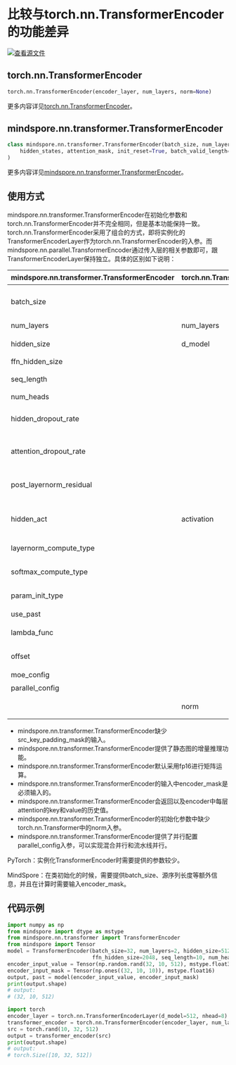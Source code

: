 # 比较与torch.nn.TransformerEncoder的功能差异

[![查看源文件](https://mindspore-website.obs.cn-north-4.myhuaweicloud.com/website-images/r1.7/resource/_static/logo_source.png)](https://gitee.com/mindspore/docs/blob/r1.7/docs/mindspore/source_zh_cn/note/api_mapping/pytorch_diff/TransformerEncoder.md)

## torch.nn.TransformerEncoder

```python
torch.nn.TransformerEncoder(encoder_layer, num_layers, norm=None)
```

更多内容详见[torch.nn.TransformerEncoder](https://pytorch.org/docs/1.5.0/nn.html#torch.nn.TransformerEncoder)。

## mindspore.nn.transformer.TransformerEncoder

```python
class mindspore.nn.transformer.TransformerEncoder(batch_size, num_layers, hidden_size, ffn_hidden_size, seq_length, num_heads, attention_dropout_rate=0.1, hidden_dropout_rate=0.1, hidden_act="gelu", post_layernorm_residual=False, layernorm_compute_type=mstype.float32, softmax_compute_type=mstype.float32, param_init_type=mstype.float32, lambda_func=None, offset=0, use_past=False, moe_config=default_moe_config, parallel_config=default_transformer_config)(
    hidden_states, attention_mask, init_reset=True, batch_valid_length=None
)
```

更多内容详见[mindspore.nn.transformer.TransformerEncoder](https://www.mindspore.cn/docs/zh-CN/r1.7/api_python/mindspore.nn.transformer.html#mindspore.nn.transformer.TransformerEncoder)。

## 使用方式

mindspore.nn.transformer.TransformerEncoder在初始化参数和torch.nn.TransformerEncoder并不完全相同，但是基本功能保持一致。torch.nn.TransformerEncoder采用了组合的方式，即将实例化的TransformerEncoderLayer作为torch.nn.TransformerEncoder的入参。而mindspore.nn.parallel.TransformerEncoder通过传入层的相关参数即可，跟TransformerEncoderLayer保持独立。具体的区别如下说明：

| mindspore.nn.transformer.TransformerEncoder | torch.nn.TransformerEncoder | 说明                                                      |
| ---------------------------------------- | --------------------------- | --------------------------------------------------------- |
| batch_size                               |                             | MindSpore需要传入额外的batch size以作校验和增量推理使用。 |
| num_layers                               | num_layers                  | 含义相同。                                                |
| hidden_size                              | d_model                     | 参数名称不一致，含义相同。                                |
| ffn_hidden_size                          |                             |                                                           |
| seq_length                               |                             | encoder输入序列长度。                                     |
| num_heads                                |                             |                                                           |
| hidden_dropout_rate                      |                             | hidden_dropout_rate表示在隐藏层处的dropout。              |
| attention_dropout_rate                   |                             | attention_dropout_rate表示在softmax处的dropout。          |
| post_layernorm_residual                  |                             | MindSpore的该参数表示残差相加时对输入是否应用layernorm。  |
| hidden_act                               | activation                  | 激活层的类型，含义相同。MindSpore仅支持字符串。           |
| layernorm_compute_type                   |                             | 控制layernorm的计算类型。                                 |
| softmax_compute_type                     |                             | 控制attention中softmax的计算类型。                        |
| param_init_type                          |                             | 控制参数初始化的类型。                                    |
| use_past                                 |                             | 是否使用增量推理。                                        |
| lambda_func                              |                             | 控制并行的相关配置，详见API文档。                         |
| offset                                   |                             | encoder用来计算fusion标记的初始值。                       |
| moe_config                               |                             | MoE并行的配置参数。                                       |
| parallel_config                          |                             | 并行设置的配置参数。                                      |
|                                          | norm                        | 在encoder的输出是否应用传入的norm cell。                  |

- mindspore.nn.transformer.TransformerEncoder缺少src_key_padding_mask的输入。
- mindspore.nn.transformer.TransformerEncoder提供了静态图的增量推理功能。
- mindspore.nn.transformer.TransformerEncoder默认采用fp16进行矩阵运算。
- mindspore.nn.transformer.TransformerEncoder的输入中encoder_mask是必须输入的。
- mindspore.nn.transformer.TransformerEncoder会返回以及encoder中每层attention的key和value的历史值。
- mindspore.nn.transformer.TransformerEncoder的初始化参数中缺少torch.nn.Transformer中的norm入参。
- mindspore.nn.transformer.TransformerEncoder提供了并行配置parallel_config入参，可以实现混合并行和流水线并行。

PyTorch：实例化TransformerEncoder时需要提供的参数较少。

MindSpore：在类初始化的时候，需要提供batch_size、源序列长度等额外信息，并且在计算时需要输入encoder_mask。

## 代码示例

```python
import numpy as np
from mindspore import dtype as mstype
from mindspore.nn.transformer import TransformerEncoder
from mindspore import Tensor
model = TransformerEncoder(batch_size=32, num_layers=2, hidden_size=512,
                           ffn_hidden_size=2048, seq_length=10, num_heads=8)
encoder_input_value = Tensor(np.random.rand(32, 10, 512), mstype.float32)
encoder_input_mask = Tensor(np.ones((32, 10, 10)), mstype.float16)
output, past = model(encoder_input_value, encoder_input_mask)
print(output.shape)
# output:
# (32, 10, 512)

import torch
encoder_layer = torch.nn.TransformerEncoderLayer(d_model=512, nhead=8)
transformer_encoder = torch.nn.TransformerEncoder(encoder_layer, num_layers=2)
src = torch.rand(10, 32, 512)
output = transformer_encoder(src)
print(output.shape)
# output:
# torch.Size([10, 32, 512])
```